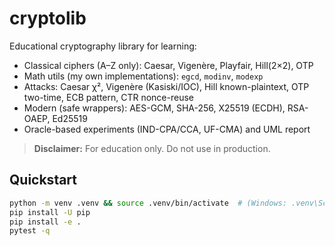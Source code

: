 # cryptolib

Educational cryptography library for learning:
- Classical ciphers (A–Z only): Caesar, Vigenère, Playfair, Hill(2×2), OTP
- Math utils (my own implementations): `egcd`, `modinv`, `modexp`
- Attacks: Caesar χ², Vigenère (Kasiski/IOC), Hill known-plaintext, OTP two-time, ECB pattern, CTR nonce-reuse
- Modern (safe wrappers): AES-GCM, SHA-256, X25519 (ECDH), RSA-OAEP, Ed25519
- Oracle-based experiments (IND-CPA/CCA, UF-CMA) and UML report
> **Disclaimer:** For education only. Do not use in production.

## Quickstart
```bash
python -m venv .venv && source .venv/bin/activate  # (Windows: .venv\Scripts\activate)
pip install -U pip
pip install -e .
pytest -q
